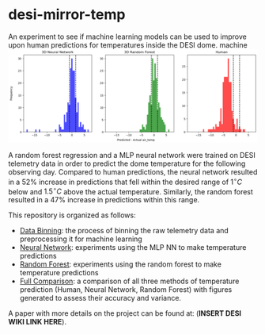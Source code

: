 # desi-mirror-temp
An experiment to see if machine learning models can be used to improve upon human predictions for temperatures inside the DESI dome.
machine 
![all histograms](images/ind_hist.png)

A random forest regression and a MLP neural network were trained on DESI telemetry data in order to predict the dome temperature for the following observing day. Compared to human predictions, the neural network resulted in a 52% increase in predictions that fell within the desired range of $1^{\circ}C$ below and $1.5^{\circ}C$ above the actual temperature. Similarly, the random forest resulted in a 47% increase in predictions within this range.

This repository is organized as follows:

- [Data Binning](binning_data): the process of binning the raw telemetry data and preprocessing it for machine learning
- [Neural Network](neural_network): experiments using the MLP NN to make temperature predictions
- [Random Forest](random_forest): experiments using the random forest to make temperature predictions
- [Full Comparison](comparison): a comparison of all three methods of temperature prediction (Human, Neural Network, Random Forest) with figures generated to assess their accuracy and variance.



A paper with more details on the project can be found at: (**INSERT DESI WIKI LINK HERE**).
